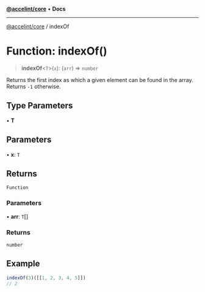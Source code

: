 [**@accelint/core**](../README.md) • **Docs**

***

[@accelint/core](../README.md) / indexOf

# Function: indexOf()

> **indexOf**\<`T`\>(`x`): (`arr`) => `number`

Returns the first index as which a given element can be found in the array.
Returns `-1` otherwise.

## Type Parameters

• **T**

## Parameters

• **x**: `T`

## Returns

`Function`

### Parameters

• **arr**: `T`[]

### Returns

`number`

## Example

```ts
indexOf(3)([[1, 2, 3, 4, 5]])
// 2
```
